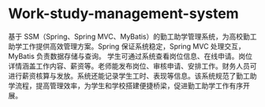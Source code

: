 # Work-study-management-system
基于 SSM（Spring、Spring MVC、MyBatis）的勤工助学管理系统，为高校勤工助学工作提供高效管理方案。Spring 保证系统稳定，Spring MVC 处理交互，MyBatis 负责数据存储与查询。  学生可通过系统查看岗位信息、在线申请。岗位详情涵盖工作内容、薪资等。老师能发布岗位、审核申请、安排工作。财务人员可进行薪资核算与发放。系统还能记录学生工时、表现等信息。该系统规范了勤工助学流程，提高管理效率，为学生和学校搭建便捷桥梁，促进勤工助学工作有序开展。 
